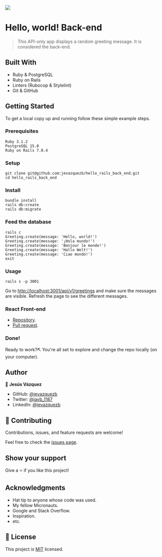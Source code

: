 ![](https://img.shields.io/badge/Microverse-blueviolet)

# Hello, world! Back-end

> This API-only app displays a random greeting message. It is considered the back-end.

## Built With

- Ruby & PostgreSQL
- Ruby on Rails
- Linters (Rubocop & Stylelint)
- Git & GitHub

## Getting Started

To get a local copy up and running follow these simple example steps.

### Prerequisites

    Ruby 3.1.2
    PostgreSQL 15.0
    Ruby on Rails 7.0.4

### Setup

    git clone git@github.com:jevazquezb/hello_rails_back_end.git
    cd hello_rails_back_end
    

### Install

    bundle install
    rails db:create
    rails db:migrate

### Feed the database

    rails c
    Greeting.create(message: 'Hello, world!')
    Greeting.create(message: '¡Hola mundo!')
    Greeting.create(message: 'Bonjour le monde!')
    Greeting.create(message: 'Hallo Welt!')
    Greeting.create(message: 'Ciao mondo!')
    exit

### Usage

    rails s -p 3001

Go to [http://localhost:3001/api/v1/greetings](http://localhost:3001/api/v1/greetings) and make sure the messages are visible. Refresh the page to see the different messages.

### React Front-end

- [Repository](https://github.com/jevazquezb/hello_react_front_end).
- [Pull request](https://github.com/jevazquezb/hello_react_front_end/pull/1).

### Done!

Ready to work?⛏️ You're all set to explore and change the repo locally (on your computer).

## Author

👤 **Jesús Vázquez**

- GitHub: [@jevazquezb](https://github.com/jevazquezb)
- Twitter: [@javb_1187](https://twitter.com/javb_1187)
- LinkedIn: [@jevazquezb](https://www.linkedin.com/in/jevazquezb)

## 🤝 Contributing

Contributions, issues, and feature requests are welcome!

Feel free to check the [issues page](../../issues/).

## Show your support

Give a ⭐️ if you like this project!

## Acknowledgments

- Hat tip to anyone whose code was used.
- My fellow Micronauts.
- Google and Stack Overflow.
- Inspiration.
- etc.

## 📝 License

This project is [MIT](./MIT.md) licensed.
